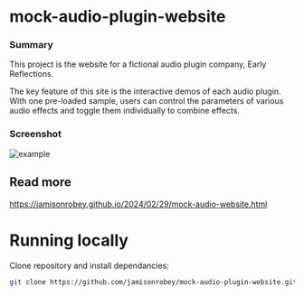 # mock-audio-plugin-website

### Summary

This project is the website for a fictional audio plugin company, Early Reflections. 

The key feature of this site is the interactive demos of each audio plugin. With one pre-loaded sample, users can control the parameters of various audio effects and toggle them individually to combine effects.
### Screenshot
![example](https://github.com/jamisonrobey/mock-audio-plugin-website/assets/107488511/0bb3b115-2ec9-4425-84f4-0abe5aed1de1)
## Read more
https://jamisonrobey.github.io/2024/02/29/mock-audio-website.html

# Running locally
Clone repository and install dependancies:
```BASH
git clone https://github.com/jamisonrobey/mock-audio-plugin-website.git && cd mock-audio-plugin-website && npx run dev
```
